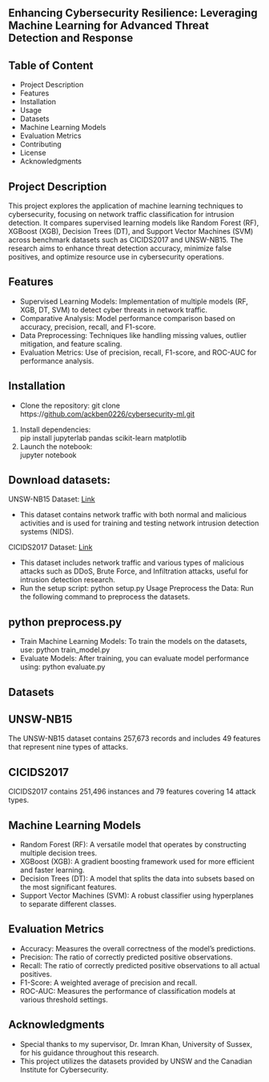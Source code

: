 ## Enhancing Cybersecurity Resilience: Leveraging Machine Learning for Advanced Threat Detection and Response
## Table of Content 
- Project Description
- Features
- Installation
- Usage
- Datasets
- Machine Learning Models
- Evaluation Metrics
- Contributing
- License
- Acknowledgments
## Project Description
This project explores the application of machine learning techniques to cybersecurity, focusing on network traffic classification for intrusion detection. It compares supervised learning models like Random Forest (RF), XGBoost (XGB), Decision Trees (DT), and Support Vector Machines (SVM) across benchmark datasets such as CICIDS2017 and UNSW-NB15. The research aims to enhance threat detection accuracy, minimize false positives, and optimize resource use in cybersecurity operations.
## Features
- Supervised Learning Models: Implementation of multiple models (RF, XGB, DT, SVM) to detect cyber threats in network traffic.
- Comparative Analysis: Model performance comparison based on accuracy, precision, recall, and F1-score.
- Data Preprocessing: Techniques like handling missing values, outlier mitigation, and feature scaling.
- Evaluation Metrics: Use of precision, recall, F1-score, and ROC-AUC for performance analysis.
## Installation
- Clone the repository:
git clone https://[github.com/ackben0226/cybersecurity-ml.git](https://github.com/ackben0226/MLCybersecutity/blob/main/ML%20Cybersecurity%20project/Final_CICIDS2017%20(3).ipynb)
1. Install dependencies:
<br/> pip install jupyterlab pandas scikit-learn matplotlib
2. Launch the notebook:
<br/> jupyter notebook
## Download datasets:
UNSW-NB15 Dataset: [Link](https://research.unsw.edu.au/projects/unsw-nb15-dataset)
- This dataset contains network traffic with both normal and malicious activities and is used for training and testing network intrusion detection systems (NIDS).
  
CICIDS2017 Dataset: [Link](https://www.unb.ca/cic/datasets/ids-2017.html)
 - This dataset includes network traffic and various types of malicious attacks such as DDoS, Brute Force, and Infiltration attacks, useful for intrusion detection research.
- Run the setup script:
python setup.py
Usage
Preprocess the Data: Run the following command to preprocess the datasets.

## python preprocess.py
- Train Machine Learning Models: To train the models on the datasets, use:
python train_model.py
- Evaluate Models: After training, you can evaluate model performance using:
python evaluate.py
## Datasets
## UNSW-NB15
The UNSW-NB15 dataset contains 257,673 records and includes 49 features that represent nine types of attacks.
## CICIDS2017
CICIDS2017 contains 251,496 instances and 79 features covering 14 attack types.
## Machine Learning Models
- Random Forest (RF): A versatile model that operates by constructing multiple decision trees.
- XGBoost (XGB): A gradient boosting framework used for more efficient and faster learning.
- Decision Trees (DT): A model that splits the data into subsets based on the most significant features.
- Support Vector Machines (SVM): A robust classifier using hyperplanes to separate different classes.
## Evaluation Metrics
- Accuracy: Measures the overall correctness of the model’s predictions.
- Precision: The ratio of correctly predicted positive observations.
- Recall: The ratio of correctly predicted positive observations to all actual positives.
- F1-Score: A weighted average of precision and recall.
- ROC-AUC: Measures the performance of classification models at various threshold settings.
## Acknowledgments
- Special thanks to my supervisor, Dr. Imran Khan, University of Sussex, for his guidance throughout this research.
- This project utilizes the datasets provided by UNSW and the Canadian Institute for Cybersecurity.
